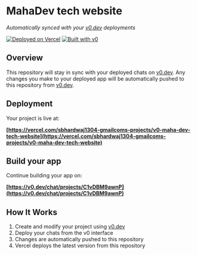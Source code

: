 # MahaDev tech website

*Automatically synced with your [v0.dev](https://v0.dev) deployments*

[![Deployed on Vercel](https://img.shields.io/badge/Deployed%20on-Vercel-black?style=for-the-badge&logo=vercel)](https://vercel.com/sbhardwaj1304-gmailcoms-projects/v0-maha-dev-tech-website)
[![Built with v0](https://img.shields.io/badge/Built%20with-v0.dev-black?style=for-the-badge)](https://v0.dev/chat/projects/C1vDBM9awnP)

## Overview

This repository will stay in sync with your deployed chats on [v0.dev](https://v0.dev).
Any changes you make to your deployed app will be automatically pushed to this repository from [v0.dev](https://v0.dev).

## Deployment

Your project is live at:

**[https://vercel.com/sbhardwaj1304-gmailcoms-projects/v0-maha-dev-tech-website](https://vercel.com/sbhardwaj1304-gmailcoms-projects/v0-maha-dev-tech-website)**

## Build your app

Continue building your app on:

**[https://v0.dev/chat/projects/C1vDBM9awnP](https://v0.dev/chat/projects/C1vDBM9awnP)**

## How It Works

1. Create and modify your project using [v0.dev](https://v0.dev)
2. Deploy your chats from the v0 interface
3. Changes are automatically pushed to this repository
4. Vercel deploys the latest version from this repository